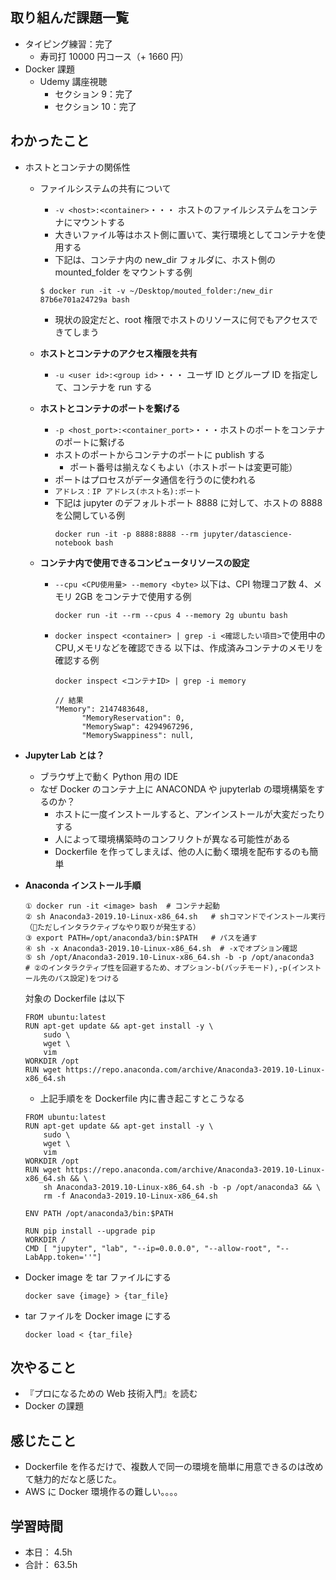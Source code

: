 ## 取り組んだ課題一覧

- タイピング練習：完了
  - 寿司打 10000 円コース（+ 1660 円）
- Docker 課題
  - Udemy 講座視聴
    - セクション 9：完了
    - セクション 10：完了

## わかったこと

- ホストとコンテナの関係性

  - ファイルシステムの共有について
    - `-v <host>:<container>`・・・ ホストのファイルシステムをコンテナにマウントする
    - 大きいファイル等はホスト側に置いて、実行環境としてコンテナを使用する
    - 下記は、コンテナ内の new_dir フォルダに、ホスト側の mounted_folder をマウントする例
    ```
    $ docker run -it -v ~/Desktop/mouted_folder:/new_dir 87b6e701a24729a bash
    ```
    - 現状の設定だと、root 権限でホストのリソースに何でもアクセスできてしまう
  - **ホストとコンテナのアクセス権限を共有**
    - `-u <user id>:<group id>`・・・ ユーザ ID とグループ ID を指定して、コンテナを run する
  - **ホストとコンテナのポートを繋げる**
    - `-p <host_port>:<container_port>`・・・ホストのポートをコンテナのポートに繋げる
    - ホストのポートからコンテナのポートに publish する
      - ポート番号は揃えなくもよい（ホストポートは変更可能）
    - ポートはプロセスがデータ通信を行うのに使われる
    - `アドレス：IP アドレス(ホスト名):ポート`
    - 下記は jupyter のデフォルトポート 8888 に対して、ホストの 8888 を公開している例
      ```
      docker run -it -p 8888:8888 --rm jupyter/datascience-notebook bash
      ```
  - **コンテナ内で使用できるコンピュータリソースの設定**

    - `--cpu <CPU使用量> --memory <byte>`
      以下は、CPI 物理コア数 4、メモリ 2GB をコンテナで使用する例
      ```
      docker run -it --rm --cpus 4 --memory 2g ubuntu bash
      ```
    - `docker inspect <container> | grep -i <確認したい項目>`で使用中の CPU,メモリなどを確認できる
      以下は、作成済みコンテナのメモリを確認する例

      ```
      docker inspect <コンテナID> | grep -i memory

      // 結果
      "Memory": 2147483648,
            "MemoryReservation": 0,
            "MemorySwap": 4294967296,
            "MemorySwappiness": null,
      ```

- **Jupyter Lab とは？**
  - ブラウザ上で動く Python 用の IDE
  - なぜ Docker のコンテナ上に ANACONDA や jupyterlab の環境構築をするのか？
    - ホストに一度インストールすると、アンインストールが大変だったりする
    - 人によって環境構築時のコンフリクトが異なる可能性がある
    - Dockerfile を作ってしまえば、他の人に動く環境を配布するのも簡単
- **Anaconda インストール手順**

  ```
  ① docker run -it <image> bash  # コンテナ起動
  ② sh Anaconda3-2019.10-Linux-x86_64.sh   # shコマンドでインストール実行（🤨ただしインタラクティブなやり取りが発生する）
  ③ export PATH=/opt/anaconda3/bin:$PATH   # パスを通す
  ④ sh -x Anaconda3-2019.10-Linux-x86_64.sh  # -xでオプション確認
  ⑤ sh /opt/Anaconda3-2019.10-Linux-x86_64.sh -b -p /opt/anaconda3  # ②のインタラクティブ性を回避するため、オプション-b(バッチモード),-p(インストール先のパス設定)をつける
  ```

  対象の Dockerfile は以下

  ```
  FROM ubuntu:latest
  RUN apt-get update && apt-get install -y \
      sudo \
      wget \
      vim
  WORKDIR /opt
  RUN wget https://repo.anaconda.com/archive/Anaconda3-2019.10-Linux-x86_64.sh
  ```

  - 上記手順をを Dockerfile 内に書き起こすとこうなる

  ```
  FROM ubuntu:latest
  RUN apt-get update && apt-get install -y \
      sudo \
      wget \
      vim
  WORKDIR /opt
  RUN wget https://repo.anaconda.com/archive/Anaconda3-2019.10-Linux-x86_64.sh && \
      sh Anaconda3-2019.10-Linux-x86_64.sh -b -p /opt/anaconda3 && \
      rm -f Anaconda3-2019.10-Linux-x86_64.sh

  ENV PATH /opt/anaconda3/bin:$PATH

  RUN pip install --upgrade pip
  WORKDIR /
  CMD [ "jupyter", "lab", "--ip=0.0.0.0", "--allow-root", "--LabApp.token=''"]

  ```

- Docker image を tar ファイルにする
  ```
  docker save {image} > {tar_file}
  ```
- tar ファイルを Docker image にする
  ```
  docker load < {tar_file}
  ```

## 次やること

- 『プロになるための Web 技術入門』を読む
- Docker の課題

## 感じたこと

- Dockerfile を作るだけで、複数人で同一の環境を簡単に用意できるのは改めて魅力的だなと感じた。
- AWS に Docker 環境作るの難しい。。。。

## 学習時間

- 本日： 4.5h
- 合計： 63.5h
